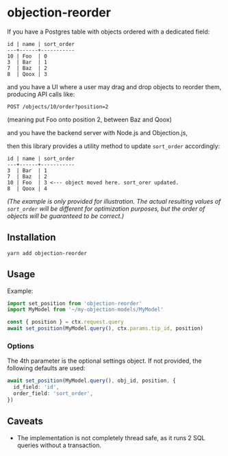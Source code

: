 # objection-reorder

If you have a Postgres table with objects ordered with a dedicated field:

```
id | name | sort_order
---+------+-----------
10 | Foo  | 0
3  | Bar  | 1
7  | Baz  | 2
8  | Qoox | 3
```

and you have a UI where a user may drag and drop objects to reorder them, producing API calls like:

```
POST /objects/10/order?position=2
```

(meaning put Foo onto position 2, between Baz and Qoox)

and you have the backend server with Node.js and Objection.js,

then this library provides a utility method to update `sort_order` accordingly:

```
id | name | sort_order
---+------+-----------
3  | Bar  | 1
7  | Baz  | 2
10 | Foo  | 3 <--- object moved here. sort_orer updated.
8  | Qoox | 4
```

*(The example is only provided for illustration. The actual resulting values of `sort_order` will be different for optimization purposes, but the order of objects will be guaranteed to be correct.)*

## Installation

```
yarn add objection-reorder
```

## Usage

Example:

```ts
import set_position from 'objection-reorder'
import MyModel from '~/my-objection-models/MyModel'

const { position } = ctx.request.query
await set_position(MyModel.query(), ctx.params.tip_id, position)
```

### Options

The 4th parameter is the optional settings object. If not provided, the following defaults are used:

```ts
await set_position(MyModel.query(), obj_id, position, {
  id_field: 'id',
  order_field: 'sort_order',
})
```

## Caveats

* The implementation is not completely thread safe, as it runs 2 SQL queries without a transaction.

